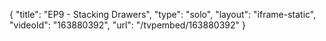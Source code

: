 {
    "title": "EP9 - Stacking Drawers",
    "type": "solo",
    "layout": "iframe-static",
    "videoId": "163880392",
    "url": "\/tvpembed\/163880392"
}